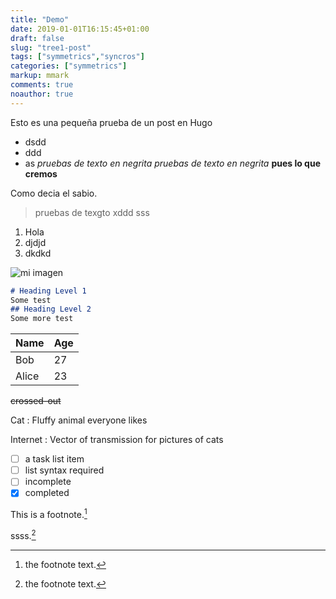 ```yaml
---
title: "Demo"
date: 2019-01-01T16:15:45+01:00
draft: false
slug: "tree1-post"
tags: ["symmetrics","syncros"]
categories: ["symmetrics"]
markup: mmark
comments: true 
noauthor: true 
---
```


Esto es una pequeña prueba de un post en Hugo

* dsdd 
* ddd
* as
*pruebas de texto en negrita*
_pruebas de texto en negrita_
**pues lo que cremos** 

Como decia el sabio.

> pruebas de texgto
> xddd
> sss



1. Hola
2. djdjd
3. dkdkd

![mi imagen](https://gallant-hopper-620d9c.netlify.com/assets/images/profile.png)


<!--more-->
 ```md
# Heading Level 1
Some test
## Heading Level 2
Some more test
```
   Name | Age
--------|------
    Bob | 27
  Alice | 23

~~crossed-out~~


Cat
: Fluffy animal everyone likes

Internet
: Vector of transmission for pictures of cats

- [ ] a task list item
- [ ] list syntax required
- [ ] incomplete
- [x] completed

This is a footnote.[^1]

ssss.[^2]


[^1]: the footnote text.
[^2]: the footnote text.

